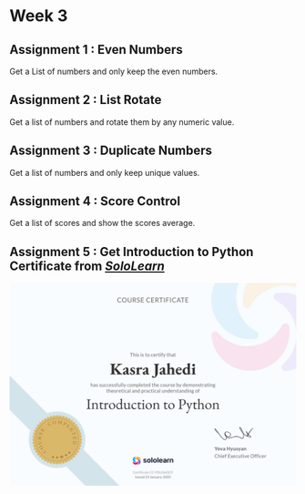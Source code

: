 # Week 3
## Assignment 1 : Even Numbers
Get a List of numbers and only keep the even numbers.

## Assignment 2 : List Rotate
Get a list of numbers and rotate them by any numeric value.

## Assignment 3 : Duplicate Numbers
Get a list of numbers and only keep unique values.

## Assignment 4 : Score Control
Get a list of scores and show the scores average.

## Assignment 5 : Get Introduction to Python Certificate from ***[SoloLearn](https://www.sololearn.com/en/learn/courses/python-introduction)***
[![Introduction to Python](<Introduction to Python.jpg>)](https://www.sololearn.com/certificates/CC-PDUSAQCF)
